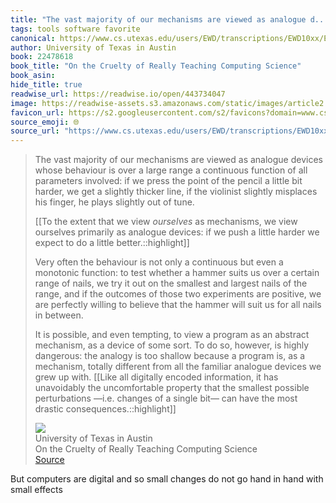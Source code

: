 ```yaml
---
title: "The vast majority of our mechanisms are viewed as analogue d..."
tags: tools software favorite
canonical: https://www.cs.utexas.edu/users/EWD/transcriptions/EWD10xx/EWD1036.html#
author: University of Texas in Austin
book: 22478618
book_title: "On the Cruelty of Really Teaching Computing Science"
book_asin: 
hide_title: true
readwise_url: https://readwise.io/open/443734047
image: https://readwise-assets.s3.amazonaws.com/static/images/article2.74d541386bbf.png
favicon_url: https://s2.googleusercontent.com/s2/favicons?domain=www.cs.utexas.edu
source_emoji: 🌐
source_url: "https://www.cs.utexas.edu/users/EWD/transcriptions/EWD10xx/EWD1036.html#:~:text=The%20vast%20majority,most%20drastic%20consequences.%3A%3Ahighlight"
---
```


> The vast majority of our mechanisms are viewed as analogue devices whose behaviour is over a large range a continuous function of all parameters involved: if we press the point of the pencil a little bit harder, we get a slightly thicker line, if the violinist slightly misplaces his finger, he plays slightly out of tune.
> 
> [[To the extent that we view _ourselves_ as mechanisms, we view ourselves primarily as analogue devices: if we push a little harder we expect to do a little better.::highlight]]
> 
> Very often the behaviour is not only a continuous but even a monotonic function: to test whether a hammer suits us over a certain range of nails, we try it out on the smallest and largest nails of the range, and if the outcomes of those two experiments are positive, we are perfectly willing to believe that the hammer will suit us for all nails in between.
> 
> It is possible, and even tempting, to view a program as an abstract mechanism, as a device of some sort. To do so, however, is highly dangerous: the analogy is too shallow because a program is, as a mechanism, totally different from all the familiar analogue devices we grew up with. [[Like all digitally encoded information, it has unavoidably the uncomfortable property that the smallest possible perturbations —i.e. changes of a single bit— can have the most drastic consequences.::highlight]]
> <div class="quoteback-footer"><div class="quoteback-avatar"><img class="mini-favicon" src="https://s2.googleusercontent.com/s2/favicons?domain=www.cs.utexas.edu"></div><div class="quoteback-metadata"><div class="metadata-inner"><span style="display:none">FROM:</span><div aria-label="University of Texas in Austin" class="quoteback-author"> University of Texas in Austin</div><div aria-label="On the Cruelty of Really Teaching Computing Science" class="quoteback-title"> On the Cruelty of Really Teaching Computing Science</div></div></div><div class="quoteback-backlink"><a target="_blank" aria-label="go to the full text of this quotation" rel="noopener" href="https://www.cs.utexas.edu/users/EWD/transcriptions/EWD10xx/EWD1036.html#:~:text=The%20vast%20majority,most%20drastic%20consequences.%3A%3Ahighlight" class="quoteback-arrow"> Source</a></div></div>

But computers are digital and so small changes do not go hand in hand with small effects